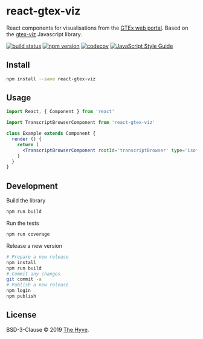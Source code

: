 # react-gtex-viz

React components for visualisations from the [GTEx web portal].
Based on the [gtex-viz] Javascript library.

[![build status](https://img.shields.io/travis/thehyve/react-gtex-viz/master.svg?style=flat-square)](https://travis-ci.org/thehyve/react-gtex-viz)
[![npm version](https://img.shields.io/npm/v/react-gtex-viz.svg?style=flat-square)](https://www.npmjs.com/package/react-gtex-viz)
[![codecov](https://img.shields.io/codecov/c/github/thehyve/react-gtex-viz.svg?style=flat-square)](https://codecov.io/gh/thehyve/react-gtex-viz)
[![JavaScript Style Guide](https://img.shields.io/badge/code_style-standard-brightgreen.svg?style=flat-square)](https://standardjs.com)

## Install

```bash
npm install --save react-gtex-viz
```

## Usage

```jsx
import React, { Component } from 'react'

import TranscriptBrowserComponent from 'react-gtex-viz'

class Example extends Component {
  render () {
    return (
      <TranscriptBrowserComponent rootId='transcriptBrowser' type='isoformTransposed' geneId='ENSG00000130164' />
    )
  }
}
```

## Development

Build the library
```bash
npm run build
```

Run the tests
```bash
npm run coverage
```

Release a new version
```bash
# Prepare a new release
npm install
npm run build
# Commit any changes
git commit -a
# Publish a new release
npm login
npm publish
```



## License

BSD-3-Clause © 2019 [The Hyve](https://github.com/thehyve).


[GTEx web portal]: https://gtexportal.org
[gtex-viz]: https://github.com/broadinstitute/gtex-viz
